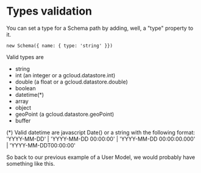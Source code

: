 # Types validation

You can set a type for a Schema path by adding, well, a "type" property to it.

``` new Schema({ name: { type: 'string' }}) ```

Valid types are

- string
- int (an integer or a gcloud.datastore.int)
- double (a float or a gcloud.datastore.double)
- boolean
- datetime(*)
- array
- object
- geoPoint (a gcloud.datastore.geoPoint)
- buffer

(*) Valid datetime are javascript Date() or a string with the following format: 'YYYY-MM-DD' | 'YYYY-MM-DD 00:00:00' | 'YYYY-MM-DD 00:00:00.000' | 'YYYY-MM-DDT00:00:00'

So back to our previous example of a User Model, we would probably have something like this.


